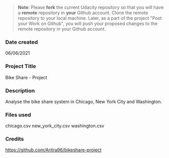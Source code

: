 >**Note**: Please **fork** the current Udacity repository so that you will have a **remote** repository in **your** Github account. Clone the remote repository to your local machine. Later, as a part of the project "Post your Work on Github", you will push your proposed changes to the remote repository in your Github account.

### Date created
06/06/2021

### Project Title
Bike Share - Project

### Description
Analyse the bike share system in Chicago, New York City and Washington.

### Files used
chicago.csv
new_york_city.csv
washington.csv

### Credits
https://github.com/Aritra96/bikeshare-project
